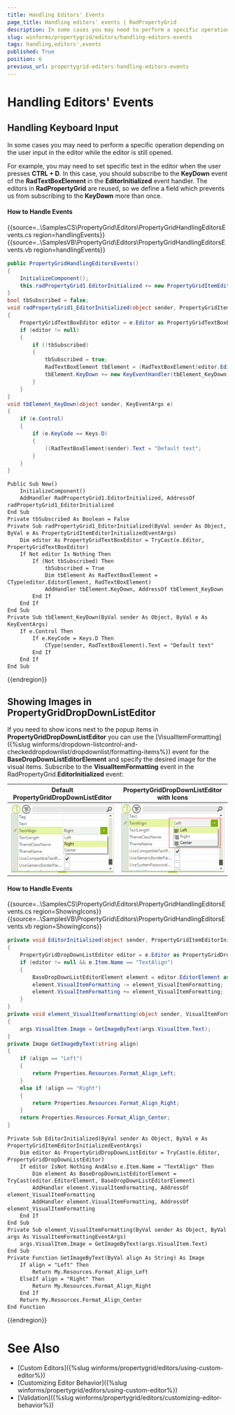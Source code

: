 ```yaml
---
title: Handling Editors' Events
page_title: Handling editors' events | RadPropertyGrid
description: In some cases you may need to perform a specific operation depending on the user input in the editor while the editor is still opened.
slug: winforms/propertygrid/editors/handling-editors-events
tags: handling,editors',events
published: True
position: 6
previous_url: propertygrid-editors-handling-editors-events
---
```


# Handling Editors' Events

## Handling Keyboard Input

In some cases you may need to perform a specific operation depending on the user input in the editor while the editor is still opened.

For example, you may need to set specific text in the editor when the user presses __CTRL + D__. In this case, you should subscribe to the __KeyDown__ event of the __RadTextBoxElement__ in the __EditorInitialized__ event handler. The editors in **RadPropertyGrid** are reused, so we define a field which prevents us from subscribing to the __KeyDown__ more than once.

#### How to Handle Events

{{source=..\SamplesCS\PropertyGrid\Editors\PropertyGridHandlingEditorsEvents.cs region=handlingEvents}} 
{{source=..\SamplesVB\PropertyGrid\Editors\PropertyGridHandlingEditorsEvents.vb region=handlingEvents}} 

````C#
public PropertyGridHandlingEditorsEvents()
{
    InitializeComponent();
    this.radPropertyGrid1.EditorInitialized += new PropertyGridItemEditorInitializedEventHandler(radPropertyGrid1_EditorInitialized);
}
bool tbSubscribed = false;
void radPropertyGrid1_EditorInitialized(object sender, PropertyGridItemEditorInitializedEventArgs e)
{
    PropertyGridTextBoxEditor editor = e.Editor as PropertyGridTextBoxEditor;
    if (editor != null)
    {
        if (!tbSubscribed)
        {
            tbSubscribed = true;
            RadTextBoxElement tbElement = (RadTextBoxElement)editor.EditorElement;
            tbElement.KeyDown += new KeyEventHandler(tbElement_KeyDown);
        }
    }
}
void tbElement_KeyDown(object sender, KeyEventArgs e)
{
    if (e.Control)
    {
        if (e.KeyCode == Keys.D)
        {
            ((RadTextBoxElement)sender).Text = "Default text";
        }
    }
}

````
````VB.NET
Public Sub New()
    InitializeComponent()
    AddHandler RadPropertyGrid1.EditorInitialized, AddressOf radPropertyGrid1_EditorInitialized
End Sub
Private tbSubscribed As Boolean = False
Private Sub radPropertyGrid1_EditorInitialized(ByVal sender As Object, ByVal e As PropertyGridItemEditorInitializedEventArgs)
    Dim editor As PropertyGridTextBoxEditor = TryCast(e.Editor, PropertyGridTextBoxEditor)
    If Not editor Is Nothing Then
        If (Not tbSubscribed) Then
            tbSubscribed = True
            Dim tbElement As RadTextBoxElement = CType(editor.EditorElement, RadTextBoxElement)
            AddHandler tbElement.KeyDown, AddressOf tbElement_KeyDown
        End If
    End If
End Sub
Private Sub tbElement_KeyDown(ByVal sender As Object, ByVal e As KeyEventArgs)
    If e.Control Then
        If e.KeyCode = Keys.D Then
            CType(sender, RadTextBoxElement).Text = "Default text"
        End If
    End If
End Sub

````

{{endregion}}

## Showing Images in PropertyGridDropDownListEditor

If you need to show icons next to the popup items in **PropertyGridDropDownListEditor** you can use the [VisualItemFormatting]({%slug winforms/dropdown-listcontrol-and-checkeddropdownlist/dropdownlist/formatting-items%}) event for the **BaseDropDownListEditorElement** and specify the desired image for the visual items. Subscribe to the **VisualItemFormatting** event in the RadPropertyGrid.**EditorInitialized** event:

|Default PropertyGridDropDownListEditor|PropertyGridDropDownListEditor with Icons|
|----|----|
|![propertygrid-editors-handling-editors-events 001](images/propertygrid-editors-handling-editors-events001.png)|![propertygrid-editors-handling-editors-events 002](images/propertygrid-editors-handling-editors-events002.png)|

#### How to Handle Events

{{source=..\SamplesCS\PropertyGrid\Editors\PropertyGridHandlingEditorsEvents.cs region=ShowingIcons}} 
{{source=..\SamplesVB\PropertyGrid\Editors\PropertyGridHandlingEditorsEvents.vb region=ShowingIcons}} 

````C#
private void EditorInitialized(object sender, PropertyGridItemEditorInitializedEventArgs e)
{
    PropertyGridDropDownListEditor editor = e.Editor as PropertyGridDropDownListEditor;
    if (editor != null && e.Item.Name == "TextAlign")
    {
        BaseDropDownListEditorElement element = editor.EditorElement as BaseDropDownListEditorElement;
        element.VisualItemFormatting -= element_VisualItemFormatting;
        element.VisualItemFormatting += element_VisualItemFormatting;
    }
}
private void element_VisualItemFormatting(object sender, VisualItemFormattingEventArgs args)
{
    args.VisualItem.Image = GetImageByText(args.VisualItem.Text);
}
private Image GetImageByText(string align)
{
    if (align == "Left")
    {
        return Properties.Resources.Format_Align_Left;
    }
    else if (align == "Right")
    {
        return Properties.Resources.Format_Align_Right;
    }
    return Properties.Resources.Format_Align_Center;
}

````
````VB.NET
Private Sub EditorInitialized(ByVal sender As Object, ByVal e As PropertyGridItemEditorInitializedEventArgs)
    Dim editor As PropertyGridDropDownListEditor = TryCast(e.Editor, PropertyGridDropDownListEditor)
    If editor IsNot Nothing AndAlso e.Item.Name = "TextAlign" Then
        Dim element As BaseDropDownListEditorElement = TryCast(editor.EditorElement, BaseDropDownListEditorElement)
        AddHandler element.VisualItemFormatting, AddressOf element_VisualItemFormatting
        AddHandler element.VisualItemFormatting, AddressOf element_VisualItemFormatting
    End If
End Sub
Private Sub element_VisualItemFormatting(ByVal sender As Object, ByVal args As VisualItemFormattingEventArgs)
    args.VisualItem.Image = GetImageByText(args.VisualItem.Text)
End Sub
Private Function GetImageByText(ByVal align As String) As Image
    If align = "Left" Then
        Return My.Resources.Format_Align_Left
    ElseIf align = "Right" Then
        Return My.Resources.Format_Align_Right
    End If
    Return My.Resources.Format_Align_Center
End Function

````

{{endregion}}

# See Also

* [Custom Editors]({%slug winforms/propertygrid/editors/using-custom-editor%})
* [Customizing Editor Behavior]({%slug winforms/propertygrid/editors/using-custom-editor%})
* [Validation]({%slug winforms/propertygrid/editors/customizing-editor-behavior%})